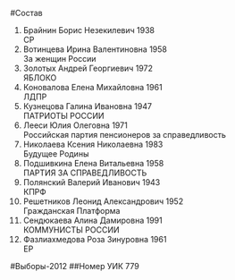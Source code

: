 #Состав
1. Брайнин Борис Незекилевич 1938   
    СР
2. Вотинцева Ирина Валентиновна 1958   
    За женщин России
3. Золотых Андрей Георгиевич 1972   
    ЯБЛОКО
4. Коновалова Елена Михайловна 1961   
    ЛДПР
5. Кузнецова Галина Ивановна 1947   
    ПАТРИОТЫ РОССИИ
6. Лееси Юлия Олеговна 1971   
    Российская партия пенсионеров за справедливость
7. Николаева Ксения Николаевна 1983   
    Будущее Родины
8. Подшивкина Елена Витальевна 1958   
    ПАРТИЯ ЗА СПРАВЕДЛИВОСТЬ
9. Полянский Валерий Иванович 1943   
    КПРФ
10. Решетников Леонид Александрович 1952   
    Гражданская Платформа
11. Сендюкаева Алина Дамировна 1991   
    КОММУНИСТЫ РОССИИ
12. Фазлиахмедова Роза Зинуровна 1961   
    ЕР

#Выборы-2012
##Номер УИК
779